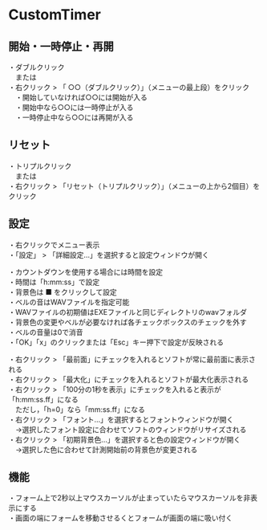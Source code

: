 # CustomTimer

## 開始・一時停止・再開
・ダブルクリック  
　または  
・右クリック > 「 ○○（ダブルクリック）」（メニューの最上段）をクリック  
　・開始していなければ○○には開始が入る  
　・開始中なら○○には一時停止が入る  
　・一時停止中なら○○には再開が入る  

## リセット
・トリプルクリック  
　または  
・右クリック > 「リセット（トリプルクリック）」（メニューの上から2個目）をクリック

## 設定
・右クリックでメニュー表示  
・「設定」 > 「詳細設定…」を選択すると設定ウィンドウが開く  

・カウントダウンを使用する場合には時間を設定  
・時間は「h:mm:ss」で設定  
・背景色は ■ をクリックして設定  
・ベルの音はWAVファイルを指定可能  
・WAVファイルの初期値はEXEファイルと同じディレクトリのwavフォルダ  
・背景色の変更やベルが必要なければ各チェックボックスのチェックを外す  
・ベルの音量は0で消音  
・「OK」「x」のクリックまたは「Esc」キー押下で設定が反映される  

・右クリック > 「最前面」にチェックを入れるとソフトが常に最前面に表示される  
・右クリック > 「最大化」にチェックを入れるとソフトが最大化表示される  
・右クリック > 「100分の1秒を表示」にチェックを入れると表示が「h:mm:ss.ff」になる  
　ただし，「h=0」なら「mm:ss.ff」になる  
・右クリック > 「フォント…」を選択するとフォントウィンドウが開く  
　→選択したフォント設定に合わせてソフトのウィンドウがリサイズされる  
・右クリック > 「初期背景色…」を選択すると色の設定ウィンドウが開く  
　→選択した色に合わせて計測開始前の背景色が変更される  

## 機能
・フォーム上で2秒以上マウスカーソルが止まっていたらマウスカーソルを非表示にする  
・画面の端にフォームを移動させるくとフォームが画面の端に吸い付く  
